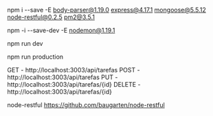 
npm i --save -E body-parser@1.19.0 express@4.17.1 mongoose@5.5.12 node-restful@0.2.5 pm2@3.5.1

npm -i --save-dev -E nodemon@1.19.1


npm run dev

npm run production

GET - http://localhost:3003/api/tarefas
POST - http://localhost:3003/api/tarefas
PUT - http://localhost:3003/api/tarefas/{id}
DELETE - http://localhost:3003/api/tarefas/{id}

node-restful
https://github.com/baugarten/node-restful